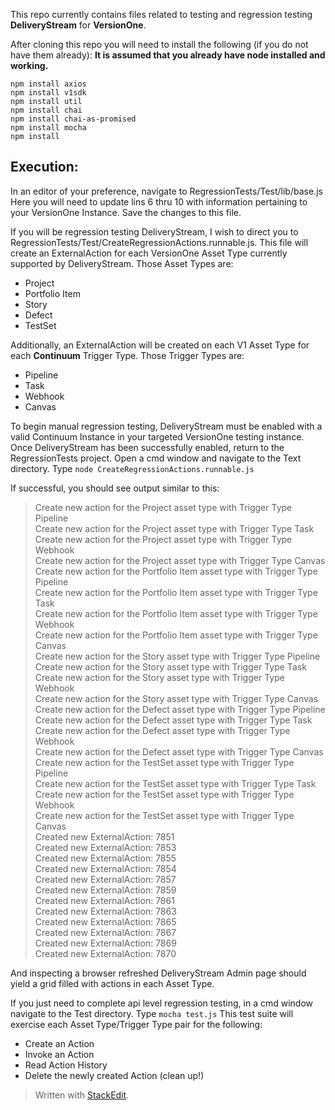 
This repo currently contains files related to testing and regression testing **DeliveryStream** for **VersionOne**.

After cloning this repo you will need to install the following (if you do not have them already):
****It is assumed that you already have node installed and working.****

    npm install axios
    npm install v1sdk
    npm install util
    npm install chai
    npm install chai-as-promised
    npm install mocha
    npm install

Execution:
----------
In an editor of your preference, navigate to RegressionTests/Test/lib/base.js
Here you will need to update lins 6 thru 10 with information pertaining to your VersionOne Instance. Save the changes to this file.

If you will be regression testing DeliveryStream, I wish to direct you to RegressionTests/Test/CreateRegressionActions.runnable.js. This file will create an ExternalAction for each VersionOne Asset Type currently supported by DeliveryStream. Those Asset Types are:

 - Project 
 - Portfolio Item  
 - Story 
 - Defect 
 - TestSet

Additionally, an ExternalAction will be created on each V1 Asset Type for each **Continuum** Trigger Type.  Those Trigger Types are:

 - Pipeline 
 - Task 
 - Webhook 
 - Canvas

To begin manual regression testing, DeliveryStream must be enabled with a valid Continuum Instance in your targeted VersionOne testing instance. Once DeliveryStream has been successfully enabled, return to the RegressionTests project. Open a cmd window and navigate to the Text directory. Type `node CreateRegressionActions.runnable.js`

If successful, you should see output similar to this:

> Create new action for the Project asset type with Trigger Type Pipeline     
> Create new action for the Project asset type with Trigger Type Task   
> Create new action for the Project asset type with Trigger Type Webhook   
> Create new action for the Project asset type with Trigger Type Canvas   
> Create new action for the Portfolio Item asset type with Trigger Type Pipeline   
> Create new action for the Portfolio Item asset type with Trigger Type Task   
> Create new action for the Portfolio Item asset type with Trigger Type Webhook   
> Create new action for the Portfolio Item asset type with Trigger Type Canvas   
> Create new action for the Story asset type with Trigger Type Pipeline   
> Create new action for the Story asset type with Trigger Type Task   
> Create new action for the Story asset type with Trigger Type Webhook   
> Create new action for the Story asset type with Trigger Type Canvas   
> Create new action for the Defect asset type with Trigger Type Pipeline   
> Create new action for the Defect asset type with Trigger Type Task   
> Create new action for the Defect asset type with Trigger Type Webhook   
> Create new action for the Defect asset type with Trigger Type Canvas   
> Create new action for the TestSet asset type with Trigger Type Pipeline   
> Create new action for the TestSet asset type with Trigger Type Task   
> Create new action for the TestSet asset type with Trigger Type Webhook   
> Create new action for the TestSet asset type with Trigger Type Canvas 	  
> Created new ExternalAction: 7851 	
>Created new ExternalAction: 7853 	
>Created new ExternalAction: 7855 	
>Created new ExternalAction: 7854 	
>Created new ExternalAction: 7857 	
>Created new ExternalAction: 7859 	
>Created new ExternalAction: 7861 	
>Created new ExternalAction: 7863 	
>Created new ExternalAction: 7865 	
>Created new ExternalAction: 7867 	
>Created new ExternalAction: 7869 	
>Created new ExternalAction: 7870

	
And inspecting a browser refreshed DeliveryStream Admin page should yield a grid filled with actions in each Asset Type.

If you just need to complete api level regression testing, in a cmd window navigate to the Test directory.  Type `mocha test.js`
This test suite will exercise each Asset Type/Trigger Type pair for the following:

 - Create an Action 
 - Invoke an Action 
 - Read Action History 
 - Delete the newly created Action (clean up!)

	




> Written with [StackEdit](https://stackedit.io/).
